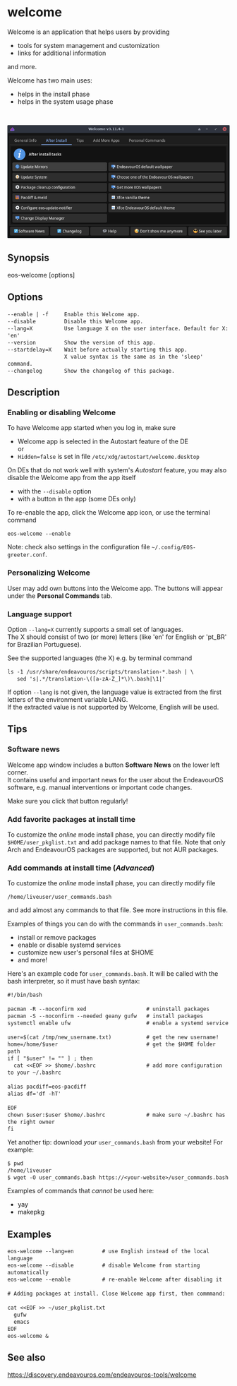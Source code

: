 # welcome

Welcome is an application that helps users by providing
- tools for system management and customization
- links for additional information

and more.

Welcome has two main uses:
- helps in the install phase
- helps in the system usage phase

<br>

![](welcome-man.png)

## Synopsis

eos-welcome [options]

## Options
```
--enable | -f     Enable this Welcome app.
--disable         Disable this Welcome app.
--lang=X          Use language X on the user interface. Default for X: 'en'
--version         Show the version of this app.
--startdelay=X    Wait before actually starting this app.
                  X value syntax is the same as in the 'sleep' command.
--changelog       Show the changelog of this package.

```

## Description

### Enabling or disabling Welcome

To have Welcome app started when you log in, make sure
- Welcome app is selected in the Autostart feature of the DE<br>
    or
- `Hidden=false` is set in file `/etc/xdg/autostart/welcome.desktop`

On DEs that do not work well with system's *Autostart* feature, you may also disable the Welcome app from the app itself
- with the `--disable` option
- with a button in the app (some DEs only)

To re-enable the app, click the Welcome app icon, or use the terminal command
```
eos-welcome --enable
```

Note: check also settings in the configuration file `~/.config/EOS-greeter.conf`.

### Personalizing Welcome

User may add own buttons into the Welcome app. The buttons will appear under the **Personal Commands** tab.

### Language support

Option `--lang=X` currently supports a small set of languages.<br>
The X should consist of two (or more) letters (like 'en' for English or 'pt_BR' for Brazilian Portuguese).

See the supported languages (the X) e.g. by terminal command
```
ls -1 /usr/share/endeavouros/scripts/translation-*.bash | \
   sed 's|.*/translation-\([a-zA-Z_]*\)\.bash|\1|'
```
If option `--lang` is not given, the language value is extracted from
the first letters of the environment variable LANG.<br>
If the extracted value is not supported by Welcome, English will be used.

## Tips

### Software news

Welcome app window includes a button **Software News** on the lower left corner.<br>
It contains useful and important news for the user about the EndeavourOS software, e.g. manual interventions or important code changes.

Make sure you click that button regularly!

### Add favorite packages at install time

To customize the *online* mode install phase, you can directly modify file `$HOME/user_pkglist.txt` and add package names to that file. Note that only Arch and EndeavourOS packages are supported, but not AUR packages.

### Add commands at install time (*Advanced*)

To customize the *online* mode install phase, you can directly modify file<br>
```
/home/liveuser/user_commands.bash
```
and add almost any commands to that file. See more instructions in this file.

Examples of things you can do with the commands in `user_commands.bash`:
- install or remove packages
- enable or disable systemd services
- customize new user's personal files at $HOME
- and more!

Here's an example code for `user_commands.bash`. It will be called with the bash interpreter, so it must have bash syntax:
```
#!/bin/bash

pacman -R --noconfirm xed                   # uninstall packages
pacman -S --noconfirm --needed geany gufw   # install packages
systemctl enable ufw                        # enable a systemd service

user=$(cat /tmp/new_username.txt)           # get the new username!
home=/home/$user                            # get the $HOME folder path
if [ "$user" != "" ] ; then
  cat <<EOF >> $home/.bashrc                # add more configuration to your ~/.bashrc

alias pacdiff=eos-pacdiff
alias df='df -hT'

EOF
chown $user:$user $home/.bashrc             # make sure ~/.bashrc has the right owner
fi
```
Yet another tip: download *your* `user_commands.bash` from your website! For example:
```
$ pwd
/home/liveuser
$ wget -O user_commands.bash https://<your-website>/user_commands.bash
```

Examples of commands that *cannot* be used here:
- yay
- makepkg


## Examples
```
eos-welcome --lang=en         # use English instead of the local language
eos-welcome --disable         # disable Welcome from starting automatically
eos-welcome --enable          # re-enable Welcome after disabling it

# Adding packages at install. Close Welcome app first, then commmand:

cat <<EOF >> ~/user_pkglist.txt
  gufw
  emacs
EOF
eos-welcome &
```
## See also

https://discovery.endeavouros.com/endeavouros-tools/welcome

